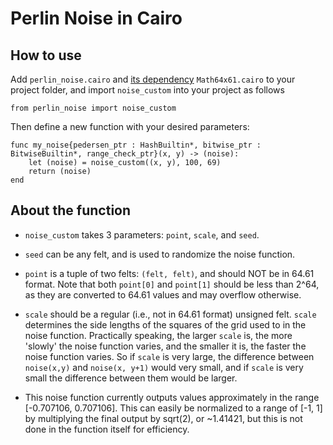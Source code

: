 # Perlin Noise in Cairo

## How to use
Add  `perlin_noise.cairo` and [its dependency](https://github.com/influenceth/cairo-math-64x61/blob/master/contracts/Math64x61.cairo) `Math64x61.cairo` to your project folder, and import `noise_custom` into your project as follows

```
from perlin_noise import noise_custom
```

Then define a new function with your desired parameters:
```
func my_noise{pedersen_ptr : HashBuiltin*, bitwise_ptr : BitwiseBuiltin*, range_check_ptr}(x, y) -> (noise):
    let (noise) = noise_custom((x, y), 100, 69)
    return (noise)
end
```

## About the function
- `noise_custom` takes 3 parameters: `point`, `scale`, and `seed`. 

- `seed` can be any felt, and is used to randomize the noise function. 

- `point` is a tuple of two felts: `(felt, felt)`, and should NOT be in 64.61 format. Note that both `point[0]` and `point[1]` should be less than 2^64, as they are converted to 64.61 values and may overflow otherwise. 

- `scale` should be a regular (i.e., not in 64.61 format) unsigned felt. `scale` determines the side lengths of the squares of the grid used to in the noise function. Practically speaking, the larger `scale` is, the more 'slowly' the noise function varies, and the smaller it is, the faster the noise function varies. So if `scale` is very large, the difference between `noise(x,y)` and `noise(x, y+1)` would very small, and if `scale` is very small the difference between them would be larger.
- This noise function currently outputs values approximately in the range [-0.707106, 0.707106]. This can easily be normalized to a range of [-1, 1] by multiplying the final output by sqrt(2), or ~1.41421, but this is not done in the function itself for efficiency. 
